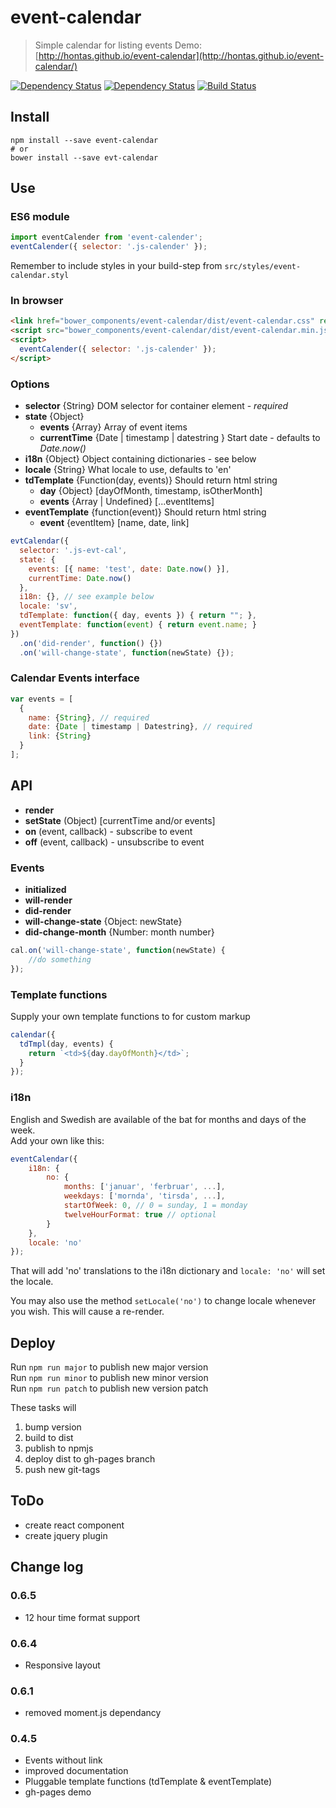 # event-calendar

> Simple calendar for listing events Demo: [http://hontas.github.io/event-calendar](http://hontas.github.io/event-calendar/)

[![Dependency Status](https://david-dm.org/hontas/event-calendar.svg)](https://david-dm.org/hontas/event-calendar)
[![Dependency Status](https://david-dm.org/hontas/event-calendar/dev-status.svg)](https://david-dm.org/hontas/event-calendar#info=devDependencies)
[![Build Status](https://travis-ci.org/hontas/event-calendar.svg)](https://travis-ci.org/hontas/event-calendar)

## Install
```shell
npm install --save event-calendar
# or
bower install --save evt-calendar
```

## Use
### ES6 module
```js
import eventCalender from 'event-calender';
eventCalender({ selector: '.js-calender' });
```

Remember to include styles in your build-step from `src/styles/event-calendar.styl`

### In browser
```html
<link href="bower_components/event-calendar/dist/event-calendar.css" rel="stylesheet">
<script src="bower_components/event-calendar/dist/event-calendar.min.js"></script>
<script>
  eventCalender({ selector: '.js-calender' });
</script>
```

### Options
- **selector** {String} DOM selector for container element - *required*
- **state** {Object}
    - **events** {Array} Array of event items
    - **currentTime** {Date | timestamp | datestring } Start date - defaults to *Date.now()*
- **i18n** {Object} Object containing dictionaries - see below
- **locale** {String} What locale to use, defaults to 'en'
- **tdTemplate** {Function(day, events)} Should return html string    
    - **day** {Object} [dayOfMonth, timestamp, isOtherMonth]
    - **events** {Array | Undefined} [...eventItems]
- **eventTemplate** {function(event)} Should return html string
    - **event** {eventItem} [name, date, link]

```js
evtCalendar({
  selector: '.js-evt-cal',
  state: {
    events: [{ name: 'test', date: Date.now() }],
    currentTime: Date.now()
  },
  i18n: {}, // see example below
  locale: 'sv',
  tdTemplate: function({ day, events }) { return ""; },
  eventTemplate: function(event) { return event.name; }
})
  .on('did-render', function() {})
  .on('will-change-state', function(newState) {});
```

### Calendar Events interface
```js
var events = [
  {
    name: {String}, // required
    date: {Date | timestamp | Datestring}, // required
    link: {String}
  }
];
```

## API
- **render**
- **setState** (Object) [currentTime and/or events]
- **on** (event, callback) - subscribe to event
- **off** (event, callback) - unsubscribe to event

### Events
- **initialized**
- **will-render**
- **did-render**
- **will-change-state** {Object: newState}
- **did-change-month** {Number: month number}

```js
cal.on('will-change-state', function(newState) {
    //do something
});
```

### Template functions
Supply your own template functions to for custom markup

```js
calendar({
  tdTmpl(day, events) {
    return `<td>${day.dayOfMonth}</td>`;
  }
});
```

### i18n
English and Swedish are available of the bat for months and days of the week.  
Add your own like this:
```js
eventCalendar({
    i18n: {
        no: {
            months: ['januar', 'ferbruar', ...],
            weekdays: ['mornda', 'tirsda', ...],
            startOfWeek: 0, // 0 = sunday, 1 = monday
            twelveHourFormat: true // optional
        }
    },
    locale: 'no'
});
```
That will add 'no' translations to the i18n dictionary and `locale: 'no'` will set the locale.

You may also use the method `setLocale('no')` to change locale whenever you wish. This will cause a re-render.

## Deploy
Run `npm run major` to publish new major version  
Run `npm run minor` to publish new minor version  
Run `npm run patch` to publish new version patch

These tasks will

1. bump version
2. build to dist
3. publish to npmjs
4. deploy dist to gh-pages branch
5. push new git-tags

## ToDo
- create react component
- create jquery plugin

## Change log

### 0.6.5
- 12 hour time format support

### 0.6.4
- Responsive layout

### 0.6.1
- removed moment.js dependancy

### 0.4.5
- Events without link
- improved documentation
- Pluggable template functions (tdTemplate & eventTemplate)
- gh-pages demo

